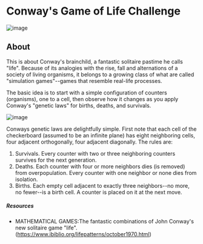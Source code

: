 # Conway's Game of Life Challenge

![image](https://user-images.githubusercontent.com/56927809/83430468-58ca6780-a3fb-11ea-9be7-c0cc071903d9.png)

## About

This is about Conway's brainchild, a fantastic solitaire pastime he calls "life". Because of its analogies with the rise, fall and alternations of a society of living organisms, it belongs to a growing class of what are called "simulation games"--games that resemble real-life processes.

The basic idea is to start with a simple configuration of counters (organisms), one to a cell, then observe how it changes as you apply Conway's "genetic laws" for births, deaths, and survivals. 

![image](https://user-images.githubusercontent.com/56927809/83429370-929a6e80-a3f9-11ea-9463-edd37780d301.png)

Conways genetic laws are delightfully simple. First note that each cell of the checkerboard (assumed to be an infinite plane) has eight neighboring cells, four adjacent orthogonally, four adjacent diagonally. The rules are:

1. Survivals. Every counter with two or three neighboring counters survives for the next generation.
1. Deaths. Each counter with four or more neighbors dies (is removed) from overpopulation. Every counter with one neighbor or none dies from isolation.
1. Births. Each empty cell adjacent to exactly three neighbors--no more, no fewer--is a birth cell. A counter is placed on it at the next move.

##### Resources

- MATHEMATICAL GAMES:The fantastic combinations of John Conway's new solitaire game "life". (https://www.ibiblio.org/lifepatterns/october1970.html)

